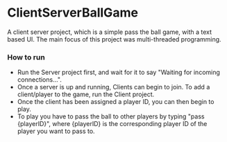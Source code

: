 # ClientServerBallGame
A client server project, which is a simple pass the ball game, with a text based UI. The main focus of this project was multi-threaded programming.

### How to run
- Run the Server project first, and wait for it to say "Waiting for incoming connections...".
- Once a server is up and running, Clients can begin to join. To add a client/player to the game, run the Client project.
- Once the client has been assigned a player ID, you can then begin to play.
- To play you have to pass the ball to other players by typing "pass {playerID}", where {playerID} is the corresponding player ID of the player you want to pass to.
